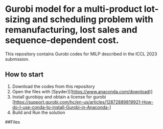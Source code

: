 # Gurobi model for a multi-product lot-sizing and scheduling problem with remanufacturing, lost sales and sequence-dependent cost.

This repository contains Gurobi codes for MILP described in the ICCL 2023 submission.
## How to start

1. Download the codes from this repository
1. Open the files with [Spyder][(https://www.anaconda.com/download)]
1. Install gurobipy and obtain a license for gurobi [https://support.gurobi.com/hc/en-us/articles/12872889819921-How-do-I-use-conda-to-install-Gurobi-in-Anaconda-]
1. Build and Run the solution

##Files




